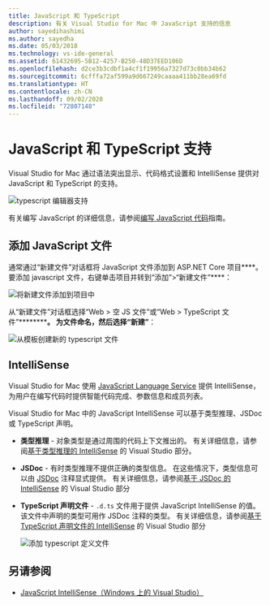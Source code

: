 ```yaml
---
title: JavaScript 和 TypeScript
description: 有关 Visual Studio for Mac 中 JavaScript 支持的信息
author: sayedihashimi
ms.author: sayedha
ms.date: 05/03/2018
ms.technology: vs-ide-general
ms.assetid: 61432695-5B12-4257-B250-48D37EED106D
ms.openlocfilehash: d2ce3b3cdbf1a4cf1f19956a7327d73c0bb34b62
ms.sourcegitcommit: 6cfffa72af599a9d667249caaaa411bb28ea69fd
ms.translationtype: HT
ms.contentlocale: zh-CN
ms.lasthandoff: 09/02/2020
ms.locfileid: "72807148"
---
```

# <a name="javascript-and-typescript-support"></a>JavaScript 和 TypeScript 支持

Visual Studio for Mac 通过语法突出显示、代码格式设置和 IntelliSense 提供对 JavaScript 和 TypeScript 的支持。

![typescript 编辑器支持](media/tsjseditor-2019.gif)

有关编写 JavaScript 的详细信息，请参阅[编写 JavaScript 代码](/scripting/javascript/writing-javascript-code)指南。

## <a name="adding-a-javascript-file"></a>添加 JavaScript 文件

通常通过“新建文件”对话框将 JavaScript 文件添加到 ASP.NET Core 项目****。 要添加 javascript 文件，右键单击项目并转到“添加”>“新建文件”****：

![将新建文件添加到项目中](media/javascript-image1.png)

从“新建文件”对话框选择“Web > 空 JS 文件”或“Web > TypeScript 文件”************。 为文件命名，然后选择“新建”****：

![从模板创建新的 typescript 文件](media/javascript-image2.png)

## <a name="intellisense"></a>IntelliSense

Visual Studio for Mac 使用 [JavaScript Language Service](/visualstudio/ide/javascript-intellisense) 提供 IntelliSense，为用户在编写代码时提供智能代码完成、参数信息和成员列表。

Visual Studio for Mac 中的 JavaScript IntelliSense 可以基于类型推理、JSDoc 或 TypeScript 声明。

- **类型推理** - 对象类型是通过周围的代码上下文推出的。 有关详细信息，请参阅[基于类型推理的 IntelliSense](/visualstudio/ide/javascript-intellisense#intellisense-based-on-type-inference) 的 Visual Studio 部分。
- **JSDoc** - 有时类型推理不提供正确的类型信息。 在这些情况下，类型信息可以由 [JSDoc](https://jsdoc.app/about-getting-started.html) 注释显式提供。 有关详细信息，请参阅[基于 JSDoc 的 IntelliSense](/visualstudio/ide/javascript-intellisense#intellisense-based-on-jsdoc) 的 Visual Studio 部分
- **TypeScript 声明文件** - `.d.ts` 文件用于提供 JavaScript IntelliSense 的值。 该文件中声明的类型可用作 JSDoc 注释的类型。 有关详细信息，请参阅[基于 TypeScript 声明文件的 IntelliSense](/visualstudio/ide/javascript-intellisense#intellisense-based-on-typescript-declaration-files) 的 Visual Studio 部分

    ![添加 typescript 定义文件](media/javascript-type-intellisense-2019.gif)

## <a name="see-also"></a>另请参阅

- [JavaScript IntelliSense（Windows 上的 Visual Studio）](/visualstudio/ide/javascript-intellisense)
